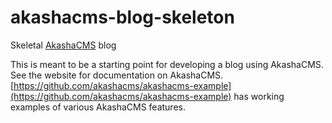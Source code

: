 # akashacms-blog-skeleton
Skeletal [AkashaCMS](http://akashacms.com) blog

This is meant to be a starting point for developing a blog using AkashaCMS.  See the website for documentation on AkashaCMS.  [https://github.com/akashacms/akashacms-example](https://github.com/akashacms/akashacms-example) has working examples of various AkashaCMS features. 